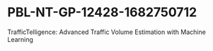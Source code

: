 # PBL-NT-GP-12428-1682750712
TrafficTelligence: Advanced Traffic Volume Estimation with Machine Learning
